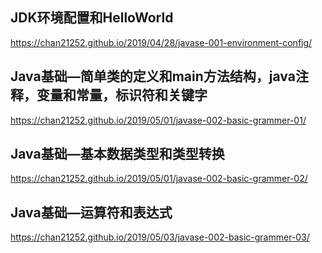 ## JDK环境配置和HelloWorld
https://chan21252.github.io/2019/04/28/javase-001-environment-config/

## Java基础—简单类的定义和main方法结构，java注释，变量和常量，标识符和关键字
https://chan21252.github.io/2019/05/01/javase-002-basic-grammer-01/

## Java基础—基本数据类型和类型转换
https://chan21252.github.io/2019/05/01/javase-002-basic-grammer-02/

## Java基础—运算符和表达式
https://chan21252.github.io/2019/05/03/javase-002-basic-grammer-03/



